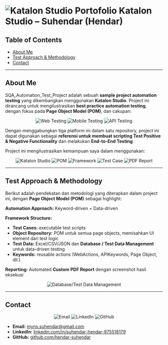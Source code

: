 # ![Katalon Studio](https://img.shields.io/badge/Katalon-Studio-4BC51D) Portofolio Katalon Studio – Suhendar (Hendar)

## Table of Contents
- [About Me](#about-me)  
- [Test Approach & Methodology](#test-approach--methodology)  
- [Contact](#contact)  

---

## About Me
SQA_Automation_Test_Project adalah sebuah **sample project automation testing** yang dikembangkan menggunakan **Katalon Studio**. Project ini dirancang untuk mengilustrasikan **best practice automation testing**, dengan fokus pada **Page Object Model (POM)**, dan cakupan:

<div align="center">
  <img src="https://img.shields.io/badge/Web-UI%20Testing-blue" alt="Web Testing"> 
  <img src="https://img.shields.io/badge/Mobile-Android/iOS-red" alt="Mobile Testing"> 
  <img src="https://img.shields.io/badge/API-RESTful-green" alt="API Testing">
</div>

Dengan menggabungkan tiga platform ini dalam satu repository, project ini dapat digunakan sebagai **referensi untuk membuat scripting Test Positive & Negative Functionality** dan melakukan **End-to-End Testing**.  

Project ini mengilustrasikan kemampuan saya dalam menggunakan:  

<div align="center">
  <img src="https://img.shields.io/badge/Katalon-Studio-4BC51D" alt="Katalon Studio"> 
  <img src="https://img.shields.io/badge/Page Object Model-POM-orange" alt="POM"> 
  <img src="https://img.shields.io/badge/Automation Framework-DataDriven,Keywords-lightgrey" alt="Framework"> 
  <img src="https://img.shields.io/badge/Test Case Design-Execution-blueviolet" alt="Test Case"> 
  <img src="https://img.shields.io/badge/Custom PDF Report-red" alt="PDF Report">
</div>

---

## Test Approach & Methodology
Berikut adalah pendekatan dan metodologi yang diterapkan dalam project ini, dengan **Page Object Model (POM)** sebagai highlight:  

**Automation Approach:** Keyword-driven + Data-driven  

**Framework Structure:**
- **Test Cases:** executable test scripts  
- **Object Repository:** POM untuk semua page objects, memisahkan UI element dari test logic  
- **Test Data:** Excel/CSV/JSON dan **Database / Test Data Management** untuk data-driven testing  
- **Keywords:** reusable actions (WebActions, APIKeywords, Page Object, dll.)  

**Reporting:** Automated **Custom PDF Report** dengan screenshot hasil eksekusi  

<div align="center">
  <img src="https://img.shields.io/badge/Database-Test%20Data%20Management-yellow" alt="Database/Test Data Management"> 
</div>

---

## Contact
<div align="center">
  <img src="https://img.shields.io/badge/Email-myns.suhendar@gmail.com-blue" alt="Email">  
  <img src="https://img.shields.io/badge/LinkedIn-Profile-blue" alt="LinkedIn">  
  <img src="https://img.shields.io/badge/GitHub-hendar--suhendar-black" alt="GitHub">  
</div>

- **Email:** myns.suhendar@gmail.com  
- **LinkedIn:** [linkedin.com/in/suhendar-hendar-975518179](https://www.linkedin.com/in/suhendar-hendar-975518179/)  
- **GitHub:** [github.com/hendar-suhendar](https://github.com/hendar-suhendar)  

